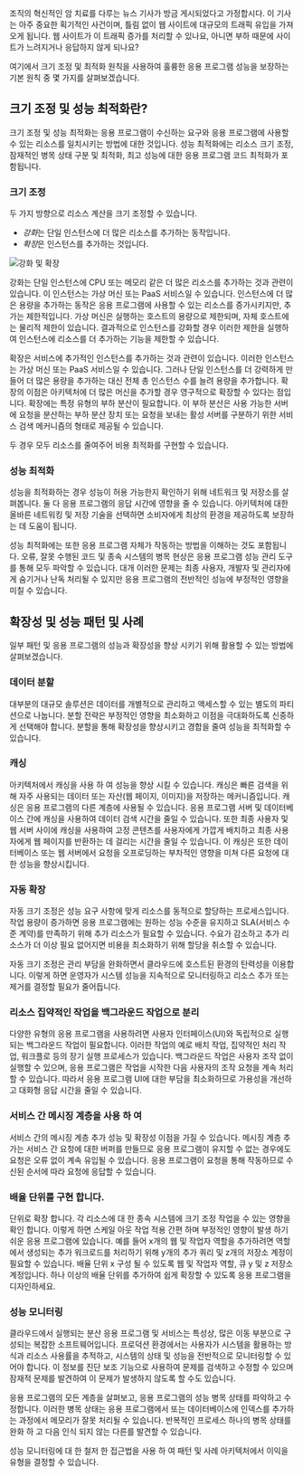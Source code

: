 조직의 혁신적인 암 치료를 다루는 뉴스 기사가 방금 게시되었다고 가정합시다. 이 기사는 아주 중요한 획기적인 사건이며, 틀림 없이 웹 사이트에 대규모의 트래픽 유입을 가져오게 됩니다. 웹 사이트가 이 트래픽 증가를 처리할 수 있나요, 아니면 부하 때문에 사이트가 느려지거나 응답하지 않게 되나요?

여기에서 크기 조정 및 최적화 원칙을 사용하여 훌륭한 응용 프로그램 성능을 보장하는 기본 원칙 중 몇 가지를 살펴보겠습니다.

## <a name="what-is-scaling-and-performance-optimization"></a>크기 조정 및 성능 최적화란?

크기 조정 및 성능 최적화는 응용 프로그램이 수신하는 요구와 응용 프로그램에 사용할 수 있는 리소스를 일치시키는 방법에 대한 것입니다. 성능 최적화에는 리소스 크기 조정, 잠재적인 병목 상태 구분 및 최적화, 최고 성능에 대한 응용 프로그램 코드 최적화가 포함됩니다.

### <a name="scaling"></a>크기 조정

두 가지 방향으로 리소스 계산을 크기 조정할 수 있습니다.

* *강화*는 단일 인스턴스에 더 많은 리소스를 추가하는 동작입니다.
* *확장*은 인스턴스를 추가하는 것입니다.

![강화 및 확장](../media-draft/scale-up-scale-out.png)

강화는 단일 인스턴스에 CPU 또는 메모리 같은 더 많은 리소스를 추가하는 것과 관련이 있습니다. 이 인스턴스는 가상 머신 또는 PaaS 서비스일 수 있습니다. 인스턴스에 더 많은 용량을 추가하는 동작은 응용 프로그램에 사용할 수 있는 리소스를 증가시키지만, 추가는 제한적입니다. 가상 머신은 실행하는 호스트의 용량으로 제한되며, 자체 호스트에는 물리적 제한이 있습니다. 결과적으로 인스턴스를 강화할 경우 이러한 제한을 실행하여 인스턴스에 리소스를 더 추가하는 기능을 제한할 수 있습니다.

확장은 서비스에 추가적인 인스턴스를 추가하는 것과 관련이 있습니다. 이러한 인스턴스는 가상 머신 또는 PaaS 서비스일 수 있습니다. 그러나 단일 인스턴스를 더 강력하게 만들어 더 많은 용량을 추가하는 대신 전체 총 인스턴스 수를 늘려 용량을 추가합니다. 확장의 이점은 아키텍처에 더 많은 머신을 추가할 경우 영구적으로 확장할 수 있다는 점입니다. 확장에는 특정 유형의 부하 분산이 필요합니다. 이 부하 분산은 사용 가능한 서버에 요청을 분산하는 부하 분산 장치 또는 요청을 보내는 활성 서버를 구분하기 위한 서비스 검색 메커니즘의 형태로 제공될 수 있습니다.

두 경우 모두 리소스를 줄여주어 비용 최적화를 구현할 수 있습니다.

### <a name="performance-optimization"></a>성능 최적화

성능을 최적화하는 경우 성능이 허용 가능한지 확인하기 위해 네트워크 및 저장소를 살펴봅니다. 둘 다 응용 프로그램의 응답 시간에 영향을 줄 수 있습니다. 아키텍처에 대한 올바른 네트워킹 및 저장 기술을 선택하면 소비자에게 최상의 환경을 제공하도록 보장하는 데 도움이 됩니다.

성능 최적화에는 또한 응용 프로그램 자체가 작동하는 방법을 이해하는 것도 포함됩니다. 오류, 잘못 수행된 코드 및 종속 시스템의 병목 현상은 응용 프로그램 성능 관리 도구를 통해 모두 파악할 수 있습니다. 대개 이러한 문제는 최종 사용자, 개발자 및 관리자에게 숨기거나 난독 처리될 수 있지만 응용 프로그램의 전반적인 성능에 부정적인 영향을 미칠 수 있습니다.

## <a name="scalability-and-performance-patterns-and-practices"></a>확장성 및 성능 패턴 및 사례

일부 패턴 및 응용 프로그램의 성능과 확장성을 향상 시키기 위해 활용할 수 있는 방법에 살펴보겠습니다.

### <a name="data-partitioning"></a>데이터 분할

대부분의 대규모 솔루션은 데이터를 개별적으로 관리하고 액세스할 수 있는 별도의 파티션으로 나눕니다. 분할 전략은 부정적인 영향을 최소화하고 이점을 극대화하도록 신중하게 선택해야 합니다. 분할을 통해 확장성을 향상시키고 경합을 줄여 성능을 최적화할 수 있습니다.

### <a name="caching"></a>캐싱

아키텍처에서 캐싱을 사용 하 여 성능을 향상 시킬 수 있습니다. 캐싱은 빠른 검색을 위해 자주 사용되는 데이터 또는 자산(웹 페이지, 이미지)을 저장하는 메커니즘입니다. 캐싱은 응용 프로그램의 다른 계층에 사용될 수 있습니다. 응용 프로그램 서버 및 데이터베이스 간에 캐싱을 사용하여 데이터 검색 시간을 줄일 수 있습니다. 또한 최종 사용자 및 웹 서버 사이에 캐싱을 사용하여 고정 콘텐츠를 사용자에게 가깝게 배치하고 최종 사용자에게 웹 페이지를 반환하는 데 걸리는 시간을 줄일 수 있습니다. 이 캐싱은 또한 데이터베이스 또는 웹 서버에서 요청을 오프로딩하는 부차적인 영향을 미쳐 다른 요청에 대한 성능을 향상시킵니다.

### <a name="autoscaling"></a>자동 확장

자동 크기 조정은 성능 요구 사항에 맞게 리소스를 동적으로 할당하는 프로세스입니다. 작업 용량이 증가하면 응용 프로그램에는 원하는 성능 수준을 유지하고 SLA(서비스 수준 계약)를 만족하기 위해 추가 리소스가 필요할 수 있습니다. 수요가 감소하고 추가 리소스가 더 이상 필요 없어지면 비용을 최소화하기 위해 할당을 취소할 수 있습니다.

자동 크기 조정은 관리 부담을 완화하면서 클라우드에 호스트된 환경의 탄력성을 이용합니다. 이렇게 하면 운영자가 시스템 성능을 지속적으로 모니터링하고 리소스 추가 또는 제거를 결정할 필요가 줄어듭니다.

### <a name="decouple-resource-intensive-tasks-as-background-jobs"></a>리소스 집약적인 작업을 백그라운드 작업으로 분리

다양한 유형의 응용 프로그램을 사용하려면 사용자 인터페이스(UI)와 독립적으로 실행되는 백그라운드 작업이 필요합니다. 이러한 작업의 예로 배치 작업, 집약적인 처리 작업, 워크플로 등의 장기 실행 프로세스가 있습니다. 백그라운드 작업은 사용자 조작 없이 실행할 수 있으며, 응용 프로그램은 작업을 시작한 다음 사용자의 조작 요청을 계속 처리할 수 있습니다. 따라서 응용 프로그램 UI에 대한 부담을 최소화하므로 가용성을 개선하고 대화형 응답 시간을 줄일 수 있습니다.

### <a name="use-a-messaging-layer-between-services"></a>서비스 간 메시징 계층을 사용 하 여

서비스 간의 메시징 계층 추가 성능 및 확장성 이점을 가질 수 있습니다. 메시징 계층 추가는 서비스 간 요청에 대한 버퍼를 만들므로 응용 프로그램이 유지할 수 없는 경우에도 요청은 오류 없이 계속 유입될 수 있습니다. 응용 프로그램이 요청을 통해 작동하므로 수신된 순서에 따라 요청에 응답할 수 있습니다.

### <a name="implement-scale-units"></a>배율 단위를 구현 합니다.

단위로 확장 합니다. 각 리소스에 대 한 종속 시스템에 크기 조정 작업을 수 있는 영향을 확인 합니다. 이렇게 하면 스케일 아웃 작업 적용 간편 하며 부정적인 영향이 발생 하기 쉬운 응용 프로그램에 있습니다. 예를 들어 x개의 웹 및 작업자 역할을 추가하려면 역할에서 생성되는 추가 워크로드를 처리하기 위해 y개의 추가 쿼리 및 z개의 저장소 계정이 필요할 수 있습니다. 배율 단위 x 구성 될 수 있도록 웹 및 작업자 역할, 큐 y 및 z 저장소 계정입니다. 하나 이상의 배율 단위를 추가하여 쉽게 확장할 수 있도록 응용 프로그램을 디자인하세요.

### <a name="performance-monitoring"></a>성능 모니터링

클라우드에서 실행되는 분산 응용 프로그램 및 서비스는 특성상, 많은 이동 부분으로 구성되는 복잡한 소프트웨어입니다. 프로덕션 환경에서는 사용자가 시스템을 활용하는 방식과 리소스 사용률을 추적하고, 시스템의 상태 및 성능을 전반적으로 모니터링할 수 있어야 합니다. 이 정보를 진단 보조 기능으로 사용하여 문제를 검색하고 수정할 수 있으며 잠재적 문제를 발견하여 이 문제가 발생하지 않도록 할 수도 있습니다.

응용 프로그램의 모든 계층을 살펴보고, 응용 프로그램의 성능 병목 상태를 파악하고 수정합니다. 이러한 병목 상태는 응용 프로그램에서 또는 데이터베이스에 인덱스를 추가하는 과정에서 메모리가 잘못 처리될 수 있습니다. 반복적인 프로세스 하나의 병목 상태를 완화 하 고 다음 인식 되지 않는 다른를 발견할 수 있습니다.

성능 모니터링에 대 한 철저 한 접근법을 사용 하 여 패턴 및 사례 아키텍처에서 이익을 유형을 결정할 수 있습니다.